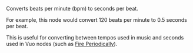Converts beats per minute (bpm) to seconds per beat. 
 
For example, this node would convert 120 beats per minute to 0.5 seconds per beat. 

This is useful for converting between tempos used in music and seconds used in Vuo nodes (such as [Fire Periodically](vuo-node://vuo.time.firePeriodically2)).
